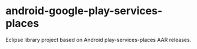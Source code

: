 # android-google-play-services-places
Eclipse library project based on Android play-services-places AAR releases. 
